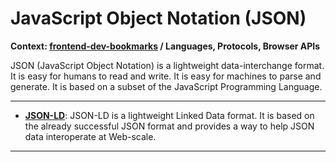 # JavaScript Object Notation (JSON)

**Context: [frontend-dev-bookmarks](../README.md) / Languages, Protocols, Browser APIs**

JSON (JavaScript Object Notation) is a lightweight data-interchange format. It is easy for humans to read and write. It is easy for machines to parse and generate. It is based on a subset of the JavaScript Programming Language.

---

- **[JSON-LD](http://json-ld.org/)**: JSON-LD is a lightweight Linked Data format. It is based on the already successful JSON format and provides a way to help JSON data interoperate at Web-scale.

---
